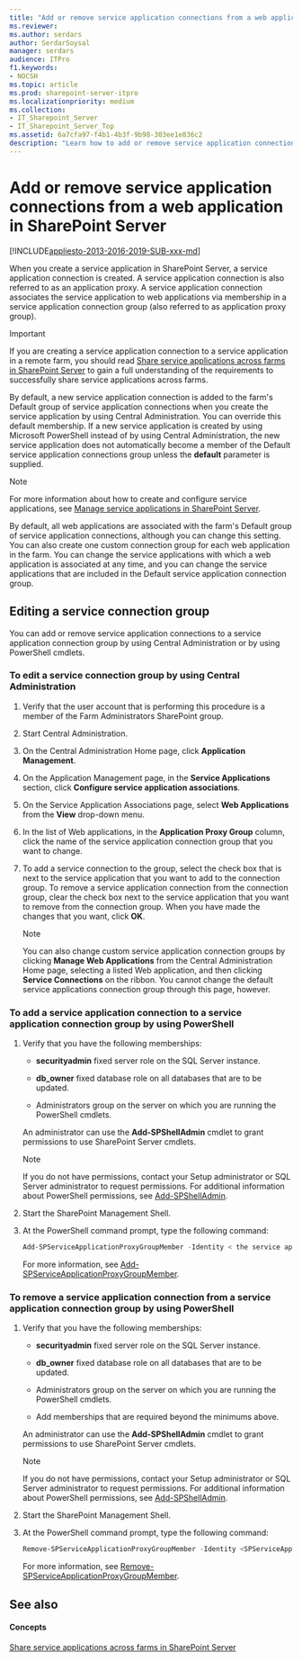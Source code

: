 ```yaml
---
title: "Add or remove service application connections from a web application in SharePoint Server"
ms.reviewer: 
ms.author: serdars
author: SerdarSoysal
manager: serdars
audience: ITPro
f1.keywords:
- NOCSH
ms.topic: article
ms.prod: sharepoint-server-itpro
ms.localizationpriority: medium
ms.collection:
- IT_Sharepoint_Server
- IT_Sharepoint_Server_Top
ms.assetid: 6a7cfa97-f4b1-4b3f-9b98-303ee1e836c2
description: "Learn how to add or remove service application connections to a service application connection group in SharePoint Server."
---
```


# Add or remove service application connections from a web application in SharePoint Server

[!INCLUDE[appliesto-2013-2016-2019-SUB-xxx-md](../includes/appliesto-2013-2016-2019-SUB-xxx-md.md)]
  
When you create a service application in SharePoint Server, a service application connection is created. A service application connection is also referred to as an application proxy. A service application connection associates the service application to web applications via membership in a service application connection group (also referred to as application proxy group). 
  
> [!IMPORTANT]
> If you are creating a service application connection to a service application in a remote farm, you should read [Share service applications across farms in SharePoint Server](share-service-applications-across-farms.md) to gain a full understanding of the requirements to successfully share service applications across farms. 
  
By default, a new service application connection is added to the farm's Default group of service application connections when you create the service application by using Central Administration. You can override this default membership. If a new service application is created by using Microsoft PowerShell instead of by using Central Administration, the new service application does not automatically become a member of the Default service application connections group unless the **default** parameter is supplied. 
  
> [!NOTE]
> For more information about how to create and configure service applications, see [Manage service applications in SharePoint Server](service-application-management.md). 
  
By default, all web applications are associated with the farm's Default group of service application connections, although you can change this setting. You can also create one custom connection group for each web application in the farm. You can change the service applications with which a web application is associated at any time, and you can change the service applications that are included in the Default service application connection group.
  
## Editing a service connection group
<a name="Section2"> </a>

You can add or remove service application connections to a service application connection group by using Central Administration or by using PowerShell cmdlets.
  
### To edit a service connection group by using Central Administration

1. Verify that the user account that is performing this procedure is a member of the Farm Administrators SharePoint group.
    
2. Start Central Administration.
    
3. On the Central Administration Home page, click **Application Management**.
    
4. On the Application Management page, in the **Service Applications** section, click **Configure service application associations**. 
    
5. On the Service Application Associations page, select **Web Applications** from the **View** drop-down menu. 
    
6. In the list of Web applications, in the **Application Proxy Group** column, click the name of the service application connection group that you want to change. 
    
7. To add a service connection to the group, select the check box that is next to the service application that you want to add to the connection group. To remove a service application connection from the connection group, clear the check box next to the service application that you want to remove from the connection group. When you have made the changes that you want, click **OK**.
    
    > [!NOTE]
    > You can also change custom service application connection groups by clicking **Manage Web Applications** from the Central Administration Home page, selecting a listed Web application, and then clicking **Service Connections** on the ribbon. You cannot change the default service applications connection group through this page, however. 
  
### To add a service application connection to a service application connection group by using PowerShell

1. Verify that you have the following memberships:
    
   - **securityadmin** fixed server role on the SQL Server instance. 
    
   - **db_owner** fixed database role on all databases that are to be updated. 
    
   - Administrators group on the server on which you are running the PowerShell cmdlets.
    
   An administrator can use the **Add-SPShellAdmin** cmdlet to grant permissions to use SharePoint Server cmdlets. 
    
   > [!NOTE]
   > If you do not have permissions, contact your Setup administrator or SQL Server administrator to request permissions. For additional information about PowerShell permissions, see [Add-SPShellAdmin](/powershell/module/sharepoint-server/Add-SPShellAdmin?view=sharepoint-ps&preserve-view=true). 
  
2. Start the SharePoint Management Shell.
    
3. At the PowerShell command prompt, type the following command:
    
   ```powershell
   Add-SPServiceApplicationProxyGroupMember -Identity < the service application proxy group > -Member <members to add to the service application proxy group>
   ```

   For more information, see [Add-SPServiceApplicationProxyGroupMember](/powershell/module/sharepoint-server/Add-SPServiceApplicationProxyGroupMember?view=sharepoint-ps&preserve-view=true).
    
### To remove a service application connection from a service application connection group by using PowerShell

1. Verify that you have the following memberships:
    
   - **securityadmin** fixed server role on the SQL Server instance. 
    
   - **db_owner** fixed database role on all databases that are to be updated. 
    
   - Administrators group on the server on which you are running the PowerShell cmdlets.
    
   - Add memberships that are required beyond the minimums above.
    
   An administrator can use the **Add-SPShellAdmin** cmdlet to grant permissions to use SharePoint Server cmdlets. 
    
   > [!NOTE]
   > If you do not have permissions, contact your Setup administrator or SQL Server administrator to request permissions. For additional information about PowerShell permissions, see [Add-SPShellAdmin](/powershell/module/sharepoint-server/Add-SPShellAdmin?view=sharepoint-ps&preserve-view=true). 
  
2. Start the SharePoint Management Shell.
    
3. At the PowerShell command prompt, type the following command:
    
   ```powershell
   Remove-SPServiceApplicationProxyGroupMember -Identity <SPServiceApplicationProxyGroupPipeBind> -Member <SPServiceApplicationProxyPipeBind >
   ```

   For more information, see [Remove-SPServiceApplicationProxyGroupMember](/powershell/module/sharepoint-server/Remove-SPServiceApplicationProxyGroupMember?view=sharepoint-ps&preserve-view=true).
    
## See also
<a name="Section2"> </a>

#### Concepts

[Share service applications across farms in SharePoint Server](share-service-applications-across-farms.md)


